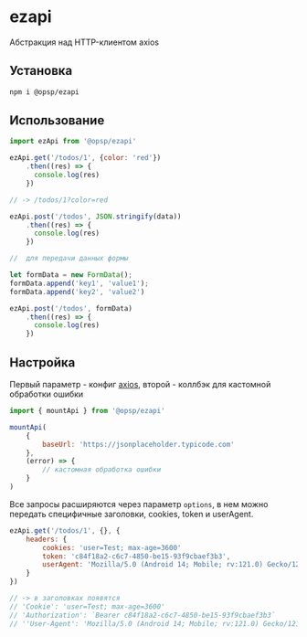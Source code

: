 # ezapi
 Абстракция над HTTP-клиентом axios

## Установка
```sh
npm i @opsp/ezapi
```

## Использование

```js
import ezApi from '@opsp/ezapi'

ezApi.get('/todos/1', {color: 'red'})
    .then((res) => {
      console.log(res)
    })

// -> /todos/1?color=red

ezApi.post('/todos', JSON.stringify(data))
    .then((res) => {
      console.log(res)
    })

//  для передачи данных формы

let formData = new FormData();
formData.append('key1', 'value1');
formData.append('key2', 'value2')

ezApi.post('/todos', formData)
    .then((res) => {
      console.log(res)
    })

```

## Настройка 

Первый параметр - конфиг [axios](https://axios-http.com/docs/config_defaults), второй - коллбэк для кастомной обработки ошибки

```js
import { mountApi } from '@opsp/ezapi'

mountApi(
    {
        baseUrl: 'https://jsonplaceholder.typicode.com'
    }, 
    (error) => {
        // кастомная обработка ошибки
    }
)

```

Все запросы расширяются через параметр ``options``, в нем можно передать специфичные заголовки, cookies, token и userAgent.

```js
ezApi.get('/todos/1', {}, {
    headers: {
        cookies: 'user=Test; max-age=3600'
        token: 'c84f18a2-c6c7-4850-be15-93f9cbaef3b3',
        userAgent: 'Mozilla/5.0 (Android 14; Mobile; rv:121.0) Gecko/121.0 Firefox/121.0'
    }
})

// -> в заголовках появятся
// 'Cookie': 'user=Test; max-age=3600'
// 'Authorization': `Bearer c84f18a2-c6c7-4850-be15-93f9cbaef3b3`
// ''User-Agent': 'Mozilla/5.0 (Android 14; Mobile; rv:121.0) Gecko/121.0 Firefox/121.0'
```


